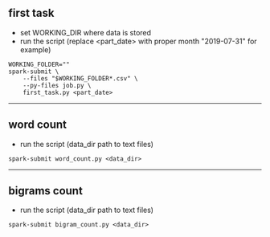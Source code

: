## first task

* set WORKING_DIR where data is stored
* run the script (replace <part_date> with proper month "2019-07-31" for example)
```commandline
WORKING_FOLDER=""
spark-submit \
    --files "$WORKING_FOLDER*.csv" \
    --py-files job.py \
    first_task.py <part_date>
```
------------------------------------------------------------------
## word count
* run the script (data_dir path to text files)
```commandline
spark-submit word_count.py <data_dir>
```
------------------------------------------------------------------
## bigrams count
* run the script (data_dir path to text files)
```commandline
spark-submit bigram_count.py <data_dir>
```